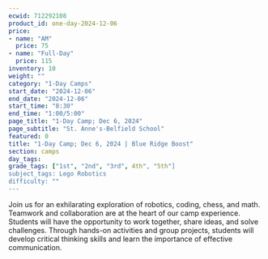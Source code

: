 ```yaml
---
ecwid: 712292108
product_id: one-day-2024-12-06
price:
- name: "AM"
  price: 75
- name: "Full-Day"
  price: 115
inventory: 10
weight: ""
category: "1-Day Camps"
start_date: "2024-12-06"
end_date: "2024-12-06"
start_time: "8:30"
end_time: "1:00/5:00"
page_title: "1-Day Camp; Dec 6, 2024"
page_subtitle: "St. Anne's-Belfield School"
featured: 0
title: "1-Day Camp; Dec 6, 2024 | Blue Ridge Boost"
section: camps
day_tags: 
grade_tags: ["1st", "2nd", "3rd", 4th", "5th"]
subject_tags: Lego Robotics
difficulty: ""
---
```

Join us for an exhilarating exploration of robotics, coding, chess, and math. Teamwork and collaboration are at the heart of our camp experience. Students will have the opportunity to work together, share ideas, and solve challenges. Through hands-on activities and group projects, students will develop critical thinking skills and learn the importance of effective communication.
